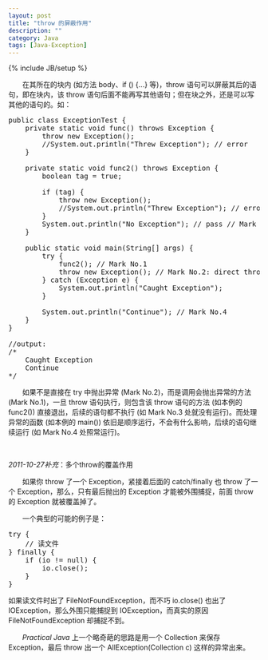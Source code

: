 ```yaml
---
layout: post
title: "throw 的屏蔽作用"
description: ""
category: Java
tags: [Java-Exception]
---
```

{% include JB/setup %}

　　在其所在的块内 (如方法 body、if () {...} 等)，throw 语句可以屏蔽其后的语句，即在块内，该 throw 语句后面不能再写其他语句；但在块之外，还是可以写其他的语句的。如：

<pre class="prettyprint linenums">
public class ExceptionTest {  
	private static void func() throws Exception {  
		throw new Exception();  
		//System.out.println("Threw Exception"); // error  
	}  
  
	private static void func2() throws Exception {  
		boolean tag = true;  
		  
		if (tag) {  
			throw new Exception();  
			//System.out.println("Threw Exception"); // error  
		}  
		System.out.println("No Exception"); // pass // Mark No.3  
	}  
  
	public static void main(String[] args) {  
		try {  
			func2(); // Mark No.1  
			throw new Exception(); // Mark No.2: direct throw in try  
		} catch (Exception e) {  
			System.out.println("Caught Exception");  
		}  
		  
		System.out.println("Continue"); // Mark No.4  
	}  
}  
  
//output:  
/* 
	Caught Exception 
	Continue 
*/  
</pre>

　　如果不是直接在 try 中抛出异常 (Mark No.2)，而是调用会抛出异常的方法 (Mark No.1)，一旦 throw 语句执行，则包含该 throw 语句的方法 (如本例的 func2()) 直接退出，后续的语句都不执行 (如 Mark No.3 处就没有运行)。而处理异常的函数 (如本例的 main()) 依旧是顺序运行，不会有什么影响，后续的语句继续运行 (如 Mark No.4 处照常运行)。  

<br/>

_2011-10-27补充_：多个throw的覆盖作用

　　如果你 throw 了一个 Exception，紧接着后面的 catch/finally 也 throw 了一个 Exception，那么，只有最后抛出的 Exception 才能被外围捕捉，前面 throw 的 Exception 就被覆盖掉了。  

　　一个典型的可能的例子是：

<pre class="prettyprint linenums">
try {  
	// 读文件  
} finally {   
	if (io != null) {  
		io.close();  
	}  
}  
</pre>

如果读文件时出了 FileNotFoundException，而不巧 io.close() 也出了 IOException，那么外围只能捕捉到 IOException，而真实的原因 FileNotFoundException 却捕捉不到。  

　　_Practical Java_ 上一个略奇葩的思路是用一个 Collection 来保存 Exception，最后 throw 出一个 AllException(Collection<Exception> c) 这样的异常出来。